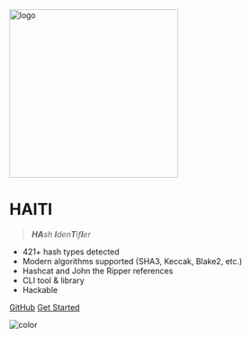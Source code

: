<img src="_media/logo.png" data-origin="_media/logo.png" alt="logo" height="300">

# HAITI

> _**HA**sh **I**den**T**if**I**er_

- 421+ hash types detected
- Modern algorithms supported (SHA3, Keccak, Blake2, etc.) 
- Hashcat and John the Ripper references
- CLI tool & library
- Hackable

[GitHub](https://github.com/noraj/haiti/)
[Get Started](pages/quick-start?id=quick-start)

![color](#ffffff)
